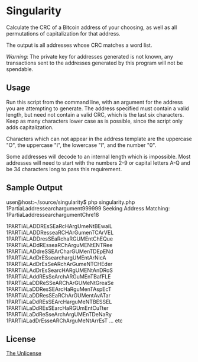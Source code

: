 # Singularity

Calculate the CRC of a Bitcoin address of your choosing, as well as all
permutations of capitalization for that address.

The output is all addresses whose CRC matches a word list.

*Warning*: The private key for addresses generated is not known, any
transactions sent to the addresses generated by this program will not be
spendable.

## Usage

Run this script from the command line, with an argument for the address you are
attempting to generate. The address specified must contain a valid length, but
need not contain a valid CRC, which is the last six characters. Keep as many
characters lower case as is possible, since the script only adds capitalization.

Characters which can not appear in the address template are the uppercase
"O", the uppercase "I", the lowercase "l", and the number "0".

Some addresses will decode to an internal length which is impossible.
Most addresses will need to start with the numbers 2-9 or capital letters A-Q
and be 34 characters long to pass this requirement.

## Sample Output

user@host:~/source/singularity$ php singularity.php 1PartiaLaddressearchargument999999
Seeking Address Matching: 1PartiaLaddressearchargumentChre18

1PARTiALADDREsSEaRcHArgUmeNtBEwaiL
1PARTiALADDResseaRCHArGumenTCArVEL
1PARTiALADDresSEaRchaRGUMEntChEQue
1PARTiALADdREsseaRChArguMENtENTRee
1PARTiALADdreSSEArCharGUMenTDEpENd
1PARTiALAdDrESsearchargUMEntArNicA
1PARTiALAdDrEsSeARchArGumeNTCHEder
1PARTiALAdDrEsSearcHARgUMENtAnDRoS
1PARTiALAddREsSeArchARGuMEnTBafFLE
1PARTiALaDDReSSeARChArGUMeNtGreaSe
1PARTiALaDDResSEArcHaRguMenTAspEcT
1PARTiALaDDResSEaRChArGUMentAvATar
1PARTiALaDdREsSEArcHarguMeNTBESSEL
1PARTiALaDdREsSEarcHaRGUmEntCuTter
1PARTiALaDdReSseArchArgUMEnTDeNaRy
1PARTiALadDrEsseARChArguMeNtArrEsT
... etc

## License

[The Unlicense](http://www.unlicense.org/)
